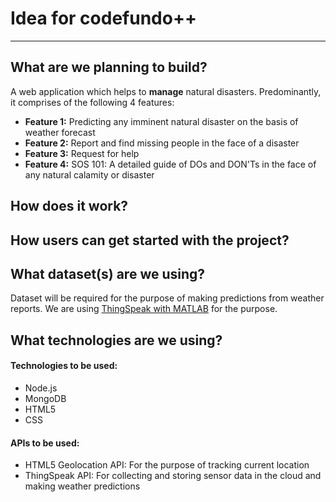 # Idea for codefundo++
_____________________________

## What are we planning to build?
A web application which helps to **manage** natural disasters. Predominantly, it comprises of the following 4 features:
* **Feature 1:** Predicting any imminent natural disaster on the basis of weather forecast
* **Feature 2:** Report and find missing people in the face of a disaster
* **Feature 3:** Request for help
* **Feature 4:** SOS 101: A detailed guide of DOs and DON'Ts in the face of any natural calamity or disaster

## How does it work?

## How users can get started with the project?
## What dataset(s) are we using?
Dataset will be required for the purpose of making predictions from weather reports. We are using [ThingSpeak with MATLAB](https://in.mathworks.com/help/thingspeak/collect-data-in-a-new-channel.html) for the purpose. 

## What technologies are we using?
#### Technologies to be used:
* Node.js
* MongoDB
* HTML5
* CSS
#### APIs to be used:
* HTML5 Geolocation API: For the purpose of tracking current location
* ThingSpeak API: For collecting and storing sensor data in the cloud and making weather predictions




